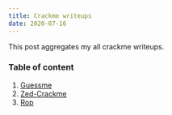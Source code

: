```yaml
---
title: Crackme writeups 
date: 2020-07-16
---
```


This post aggregates my all crackme writeups.

### Table of content

1. [Guessme](guessme)
2. [Zed-Crackme](zed-crackme)
3. [Rop](rop-crackme)
